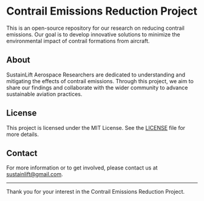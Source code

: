 # Contrail Emissions Reduction Project

This is an open-source repository for our research on reducing contrail emissions. Our goal is to develop innovative solutions to minimize the environmental impact of contrail formations from aircraft.

## About

SustainLift Aerospace Researchers are dedicated to understanding and mitigating the effects of contrail emissions. Through this project, we aim to share our findings and collaborate with the wider community to advance sustainable aviation practices.

## License

This project is licensed under the MIT License. See the [LICENSE](LICENSE.md) file for more details.

## Contact

For more information or to get involved, please contact us at [sustainlift@gmail.com](mailto:sustainlift@gmail.com).

---

Thank you for your interest in the Contrail Emissions Reduction Project.
